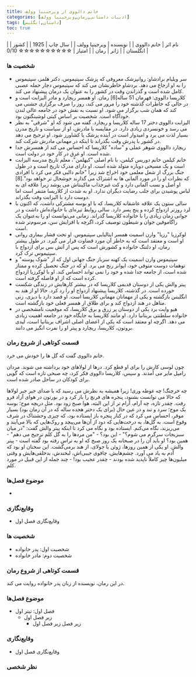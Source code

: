 ```yaml
---
title: خانم دالووی از ویرجینیا وولف 
categories: [ادبیات داستانی,رمان,ویرجینیا وولف]
tags: [داستان,انگلیس]
toc: true
---
```



| نام اثر | خانم دالووی |
| نویسنده | ویرجینیا وولف |
| سال چاپ | 1925 |
| کشور | انگلستان |
| ژانر | رمان |
| امتیاز | ☆☆☆☆☆☆☆☆☆☆ 0/10 |

### شخصیت ها
- سر ویلیام برادشاو: روانپزشک معروفی که پزشک سپتیموس، دکتر هلمز، سپتیموس را به او ارجاع می دهد. بردشاو خاطرنشان می کند که سپتیموس دچار حمله عصبی کامل شده است و گذراندن وقت در کشور را به عنوان یک درمان پیشنهاد می کند.
- کلاریسا دالووی: قهرمان 51 ساله[6] رمان. او همسر ریچارد و مادر الیزابت است و در حالی که خاطرات گذشته خود را مرور می کند، روز را صرف برگزاری جشنی می کند که همان شب برگزار می شود. او نسبت به نقش خود در جامعه عالی لندن خودآگاه است. شخصیت بر اساس کیتی لوشینگتون بود.
- الیزابت دالووی
 دختر 17 ساله کلاریسا و ریچارد. گفته می شود که او "شرقی" به نظر می رسد و خونسردی زیادی دارد. در مقایسه با مادرش، او از سیاست و تاریخ مدرن بسیار لذت می برد و امیدوار است در آینده پزشک یا کشاورز شود. او ترجیح می دهد در کشور با پدرش وقت بگذراند تا اینکه در مهمانی مادرش شرکت کند.
- ریچارد دالووی
 شوهر عملی و "ساده" کلاریسا که احساس می کند از همسرش جدا شده است. او غرق در کار خود در دولت است.
- خانم کیلمن
 خانم دوریس کیلمن، با نام اصلی "کیهلمن"، معلم تاریخ مدرسه الیزابت است و یک مسیحی دوباره متولد شده است. او دارای مدرک تاریخ است و در طول جنگ بزرگ از شغل معلمی خود اخراج شد زیرا "خانم دالبی فکر می کرد با افرادی که نظرات او را در مورد آلمانی ها به اشتراک می گذارند خوشحال تر خواهد بود".[8] او اصل و نسب آلمانی دارد و کت غیرجذاب ماکینتاش می پوشد زیرا علاقه ای به لباس پوشیدن برای جلب رضایت دیگران ندارد. او به شدت از کلاریسا متنفر است اما دوست دارد با الیزابت وقت بگذراند.
- سالی ستون
 یک علاقه عاشقانه کلاریسا، که با او بوسه مشترکی داشت، که اکنون با لرد روزتر ازدواج کرده و پنج پسر دارد. سالی روابط تیره‌ای با خانواده‌اش داشت و در جوانی زمان زیادی را با خانواده کلاریسا گذراند. زمانی می‌توانست او را به‌عنوان یک راگاموفین جوان و شیطون توصیف کرد، اگرچه با افزایش سن، مرسوم‌تر شده است.
- لوکرزیا "رزیا" وارن اسمیت
 همسر ایتالیایی سپتیموس. او تحت فشار بیماری روانی او است و معتقد است که به خاطر آن مورد قضاوت قرار می گیرد. در طول بیشتر رمان، او دلتنگ خانواده و کشورش است که پس از آتش بس برای ازدواج با سپتیموس ترک کرد.
- سپتیموس وارن اسمیت
 یک کهنه سرباز جنگ جهانی اول که از "شوک پوسته" و توهمات دوست متوفی خود، ایوانز رنج می برد. او که در جنگ تحصیل کرده و ممتاز شده است، از جامعه جدا شده و خود را نمی تواند احساس کند. او با لوکرزیا ازدواج کرده است که از او فاصله گرفته است.
- پیتر والش
 یکی از دوستان قدیمی کلاریسا که در بیشتر کارهایش در زندگی شکست خورده است. در گذشته، کلاریسا پیشنهاد ازدواج او را رد کرد. حالا او از هند به انگلیس بازگشته و یکی از مهمانان مهمانی کلاریسا است. او قصد دارد با دیزی، زنی متاهل در هند ازدواج کند و برای طلاق از همسر فعلی خود بازگشته است.
- هیو وایت برد
 یکی از دوستان پر زرق و برق کلاریسا، که موقعیت نامشخصی در خانواده سلطنتی بریتانیا دارد. او مانند کلاریسا به جایگاه خود در جامعه اهمیت زیادی می دهد. اگرچه او معتقد است که یکی از اعضای اصلی اشراف بریتانیا است، لیدی بروتون، کلاریسا، ریچارد و پیتر او را نفرت انگیز می دانند.

### قسمت کوتاهی از شروع رمان
خانم دالووی گفت که گل ها را خودش می خرد.

چون لوسی کارش را برای او قطع کرد. درها از لولاهای خود برداشته می شوند. مردان رامپل مایر می آمدند. و سپس، کلاریسا دالووی فکر کرد، چه صبحی تازه است که گویی برای کودکان در ساحل صادر شده است.

چه خرچنگ! چه غوطه وری! زیرا همیشه به نظرش می رسید که با صدای جیر جیر لولاها که حالا می توانست بشنود، پنجره های فرنچ را باز کرد و در بورتون در هوای آزاد فرو رفت. چقدر تازه، چه آرام، آرام تر از این البته، هوا صبح زود بود. مثل دریچه موج؛ بوسه یک موج؛ سرد و تند و در عین حال (برای یک دختر هجده ساله که در آن زمان بود) بسیار موقر، احساس می کرد که در کنار پنجره باز ایستاده بود، که چیزی وحشتناک در شرف وقوع است. به گل‌ها، به درخت‌هایی که دود از آن‌ها می‌پیچد و روک‌هایی که بالا می‌آیند و می‌ریزند، نگاه می‌کنم. ایستاده بود و نگاه می کرد تا اینکه پیتر والش گفت: "در میان سبزیجات سرگرم می شوم؟" - این بود؟ - "من مردها را به گل کلم ترجیح می دهم" - همین بود؟ او باید آن را در صبحانه یک روز صبح که او به تراس رفته بود گفته است - پیتر والش. او یکی از همین روزها، ژوئن یا جولای، از هند برمی‌گشت. این سخنان او بود که آدم به یاد می آورد. چشم‌هایش، چاقوی جیبی‌اش، لبخندش، بدخلقی‌هایش و وقتی میلیون‌ها چیز کاملاً ناپدید شده بودند - چقدر عجیب بود! - چند جمله از این قبیل در مورد کلم.


### موضوع فصل‌ها
- 

### وقایع‌نگاری
- وقایع‌نگاری فصل اول





### شخصیت ها
- شخصیت اول: پدر خانواده
- شخصیت دوم: مادر خانواده

### قسمت کوتاهی از شروع رمان
در این رمان، نویسنده از زبان پدر خانواده روایت می کند.

### موضوع فصل‌ها
- فصل اول: تیتر اول
  - زیر فصل اول
    - زیر فصل زیر فصل اول

### وقایع‌نگاری
- وقایع‌نگاری فصل اول

### نظر شخصی



